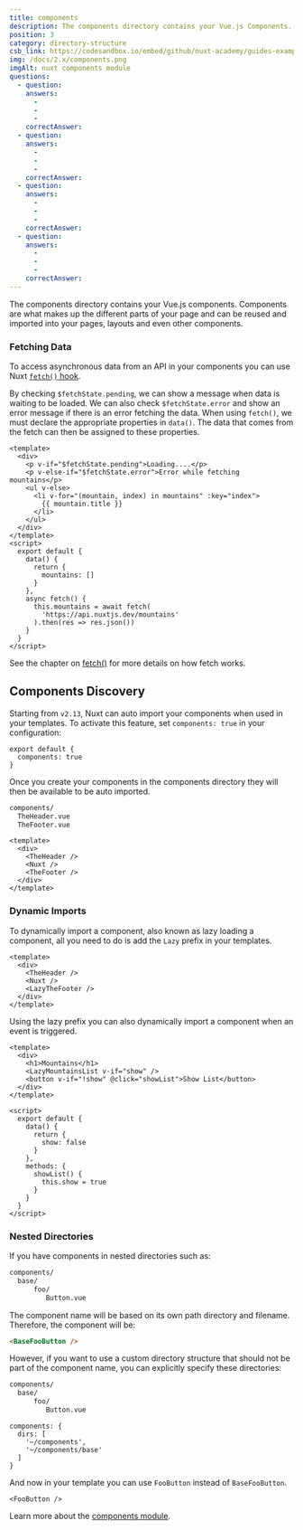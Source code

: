 ```yaml
---
title: components
description: The components directory contains your Vue.js Components. Components are what makes up the different parts of your page and can be reused and imported into your pages, layouts and even other components.
position: 3
category: directory-structure
csb_link: https://codesandbox.io/embed/github/nuxt-academy/guides-examples/tree/master/04_directory_structure/03_components?fontsize=14&hidenavigation=1&theme=dark
img: /docs/2.x/components.png
imgAlt: nuxt components module
questions:
  - question:
    answers:
      -
      -
      -
    correctAnswer:
  - question:
    answers:
      -
      -
      -
    correctAnswer:
  - question:
    answers:
      -
      -
      -
    correctAnswer:
  - question:
    answers:
      -
      -
      -
    correctAnswer:
---
```


The components directory contains your Vue.js components. Components are what makes up the different parts of your page and can be reused and imported into your pages, layouts and even other components.

### Fetching Data

To access asynchronous data from an API in your components you can use Nuxt [`fetch()` hook](/docs/2.x/features/data-fetching#the-fetch-method).

By checking `$fetchState.pending`, we can show a message when data is waiting to be loaded. We can also check `$fetchState.error` and show an error message if there is an error fetching the data. When using `fetch()`, we must declare the appropriate properties in `data()`. The data that comes from the fetch can then be assigned to these properties.

```html{}[components/MountainsList.vue]
<template>
  <div>
    <p v-if="$fetchState.pending">Loading....</p>
    <p v-else-if="$fetchState.error">Error while fetching mountains</p>
    <ul v-else>
      <li v-for="(mountain, index) in mountains" :key="index">
        {{ mountain.title }}
      </li>
    </ul>
  </div>
</template>
<script>
  export default {
    data() {
      return {
        mountains: []
      }
    },
    async fetch() {
      this.mountains = await fetch(
        'https://api.nuxtjs.dev/mountains'
      ).then(res => res.json())
    }
  }
</script>
```

<base-alert type="next">

See the chapter on [fetch()](/docs/2.x/features/data-fetching#the-fetch-method) for more details on how fetch works.

</base-alert>

## Components Discovery

<app-modal :src="img" :alt="imgAlt"></app-modal>

Starting from `v2.13`, Nuxt can auto import your components when used in your templates. To activate this feature, set `components: true` in your configuration:

```js{}[nuxt.config.js]
export default {
  components: true
}
```

Once you create your components in the components directory they will then be available to be auto imported.

```bash
components/
  TheHeader.vue
  TheFooter.vue
```

```html{}[layouts/default.vue]
<template>
  <div>
    <TheHeader />
    <Nuxt />
    <TheFooter />
  </div>
</template>
```

### Dynamic Imports

To dynamically import a component, also known as lazy loading a component, all you need to do is add the `Lazy` prefix in your templates.

```html{}[layouts/default.vue]
<template>
  <div>
    <TheHeader />
    <Nuxt />
    <LazyTheFooter />
  </div>
</template>
```

Using the lazy prefix you can also dynamically import a component when an event is triggered.

```html{}[pages/index.vue]
<template>
  <div>
    <h1>Mountains</h1>
    <LazyMountainsList v-if="show" />
    <button v-if="!show" @click="showList">Show List</button>
  </div>
</template>

<script>
  export default {
    data() {
      return {
        show: false
      }
    },
    methods: {
      showList() {
        this.show = true
      }
    }
  }
</script>
```

### Nested Directories

If you have components in nested directories such as:

```bash
components/
  base/
      foo/
         Button.vue
```

The component name will be based on its own path directory and filename. Therefore, the component will be:

```html
<BaseFooButton />
```

However, if you want to use a custom directory structure that should not be part of the component name, you can explicitly specify these directories:

```bash
components/
  base/
      foo/
         Button.vue
```

```bash{}[nuxt.config.js]
components: {
  dirs: [
    '~/components',
    '~/components/base'
  ]
}
```

And now in your template you can use `FooButton` instead of `BaseFooButton`.

```html{}[pages/index.vue]
<FooButton />
```

<base-alert type="next">Learn more about the [components module](/blog/improve-your-developer-experience-with-nuxt-components).</base-alert>
